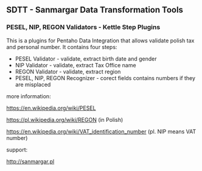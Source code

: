 ## SDTT  - Sanmargar Data Transformation Tools
### PESEL, NIP, REGON Validators - Kettle Step Plugins

This is a plugins for Pentaho Data Integration that allows validate polish tax and personal number. It contains four steps: 

* PESEL Validator - validate, extract birth date and gender
* NIP Validator - validate, extract Tax Office name
* REGON Validator - validate, extract region
* PESEL, NIP, REGON Recognizer - corect fields contains numbers if they are misplaced

more information:

https://en.wikipedia.org/wiki/PESEL

https://pl.wikipedia.org/wiki/REGON (in Polish)

https://en.wikipedia.org/wiki/VAT_identification_number (pl. NIP means VAT number)


support:

http://sanmargar.pl

